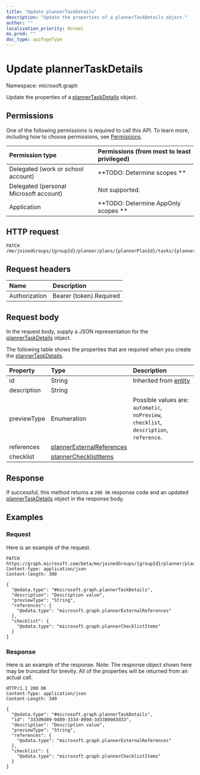 ```yaml
---
title: "Update plannerTaskDetails"
description: "Update the properties of a plannerTaskDetails object."
author: ""
localization_priority: Normal
ms.prod: ""
doc_type: apiPageType
---
```


# Update plannerTaskDetails

Namespace: microsoft.graph

Update the properties of a [plannerTaskDetails](../resources/plannertaskdetails.md) object.

## Permissions
One of the following permissions is required to call this API. To learn more, including how to choose permissions, see [Permissions](/concepts/permissions-reference.md).

|Permission type|Permissions (from most to least privileged)|
|:---|:---|
|Delegated (work or school account)|**TODO: Determine scopes **|
|Delegated (personal Microsoft account)|Not supported.|
|Application|**TODO: Determine AppOnly scopes **|

## HTTP request
<!-- {
  "blockType": "ignored"
}
-->
``` http
PATCH /me/joinedGroups/{groupId}/planner/plans/{plannerPlanId}/tasks/{plannerTaskId}/details
```

## Request headers
|Name|Description|
|:---|:---|
|Authorization|Bearer {token}.Required|

## Request body
In the request body, supply a JSON representation for the [plannerTaskDetails](../resources/plannertaskdetails.md) object.

The following table shows the properties that are required when you create the [plannerTaskDetails](../resources/plannertaskdetails.md).

|Property|Type|Description|
|:---|:---|:---|
|id|String| Inherited from [entity](../resources/entity.md)|
|description|String||
|previewType|Enumeration| Possible values are: `automatic`, `noPreview`, `checklist`, `description`, `reference`.|
|references|[plannerExternalReferences](../resources/plannerexternalreferences.md)||
|checklist|[plannerChecklistItems](../resources/plannerchecklistitems.md)||



## Response
If successful, this method returns a `200 OK` response code and an updated [plannerTaskDetails](../resources/plannertaskdetails.md) object in the response body.

## Examples

### Request
Here is an example of the request.
<!-- {
  "blockType": "request",
  "name": "update_plannertaskdetails"
}
-->
``` http
PATCH https://graph.microsoft.com/beta/me/joinedGroups/{groupId}/planner/plans/{plannerPlanId}/tasks/{plannerTaskId}/details
Content-type: application/json
Content-length: 300

{
  "@odata.type": "#microsoft.graph.plannerTaskDetails",
  "description": "Description value",
  "previewType": "String",
  "references": {
    "@odata.type": "microsoft.graph.plannerExternalReferences"
  },
  "checklist": {
    "@odata.type": "microsoft.graph.plannerChecklistItems"
  }
}
```

### Response
Here is an example of the response. Note: The response object shown here may be truncated for brevity. All of the properties will be returned from an actual call.
<!-- {
  "blockType": "response",
  "truncated": true
}
-->
``` http
HTTP/1.1 200 OK
Content-Type: application/json
Content-Length: 349

{
  "@odata.type": "#microsoft.graph.plannerTaskDetails",
  "id": "333d9d89-9d89-333d-899d-3d33899d3d33",
  "description": "Description value",
  "previewType": "String",
  "references": {
    "@odata.type": "microsoft.graph.plannerExternalReferences"
  },
  "checklist": {
    "@odata.type": "microsoft.graph.plannerChecklistItems"
  }
}
```


